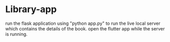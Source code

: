# Library-app

run the flask application using "python app.py" to run the live local server which contains the details of the book.
open the flutter app while the server is running.
